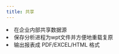 ```yaml
---
title: 共享
---
```

<li>在企业内部共享数据源</li>
<li>保存分析进程为wpt文件并方便地重载复原</li>
<li>输出报表成 PDF/EXCEL/HTML 格式</li>
